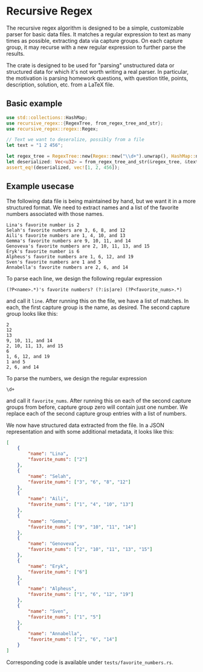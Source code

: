 # Recursive Regex

The recursive regex algorithm is designed to be a simple, customizable
parser for basic data files. It matches a regular expression to text as many
times as possible, extracting data via capture groups. On each capture
group, it may recurse with a new regular expression to further parse the
results.

The crate is designed to be used for "parsing" unstructured data or structured
data for which it's not worth writing a real parser. In particular, the
motivation is parsing homework questions, with question title, points,
description, solution, etc. from a LaTeX file.

## Basic example
```rust
use std::collections::HashMap;
use recursive_regex::{RegexTree, from_regex_tree_and_str};
use recursive_regex::regex::Regex;

// Text we want to deseralize, possibly from a file
let text = "1 2 456";

let regex_tree = RegexTree::new(Regex::new("\\d+").unwrap(), HashMap::new());
let deserialized: Vec<u32> = from_regex_tree_and_str(&regex_tree, &text).unwrap();
assert_eq!(deserialized, vec![1, 2, 456]);
```

## Example usecase
The following data file is being maintained by hand, but we want it in a
more structured format. We need to extract names and a list of the favorite
numbers associated with those names.
```text
Lina's favorite number is 2
Selah's favorite numbers are 3, 6, 8, and 12
Aili's favorite numbers are 1, 4, 10, and 13
Gemma's favorite numbers are 9, 10, 11, and 14
Genoveva's favorite numbers are 2, 10, 11, 13, and 15
Eryk's favorite number is 6
Alpheus's favorite numbers are 1, 6, 12, and 19
Sven's favorite numbers are 1 and 5
Annabella's favorite numbers are 2, 6, and 14
```

To parse each line, we design the following regular expression
```regex
(?P<name>.*)'s favorite numbers? (?:is|are) (?P<favorite_nums>.*)
```
and call it `line`. After running this on the file, we have a list of
matches. In each, the first capture group is the name, as desired. The
second capture group looks like this:
```text
2
12
13
9, 10, 11, and 14
2, 10, 11, 13, and 15
6
1, 6, 12, and 19
1 and 5
2, 6, and 14
```

To parse the numbers, we design the regular expression
```regex
\d+
```
and call it `favorite_nums`. After running this on each of the second capture
groups from before, capture group zero will contain just one number. We
replace each of the second capture group entries with a list of numbers.

We now have structured data extracted from the file. In a JSON
representation and with some additional metadata, it looks like this:
```json
[
    {
        "name": "Lina",
        "favorite_nums": ["2"]
    },
    {
        "name": "Selah",
        "favorite_nums": ["3", "6", "8", "12"]
    },
    {
        "name": "Aili",
        "favorite_nums": ["1", "4", "10", "13"]
    },
    {
        "name": "Gemma",
        "favorite_nums": ["9", "10", "11", "14"]
    },
    {
        "name": "Genoveva",
        "favorite_nums": ["2", "10", "11", "13", "15"]
    },
    {
        "name": "Eryk",
        "favorite_nums": ["6"]
    },
    {
        "name": "Alpheus",
        "favorite_nums": ["1", "6", "12", "19"]
    },
    {
        "name": "Sven",
        "favorite_nums": ["1", "5"]
    },
    {
        "name": "Annabella",
        "favorite_nums": ["2", "6", "14"]
    }
]
```

Corresponding code is available under `tests/favorite_numbers.rs`.